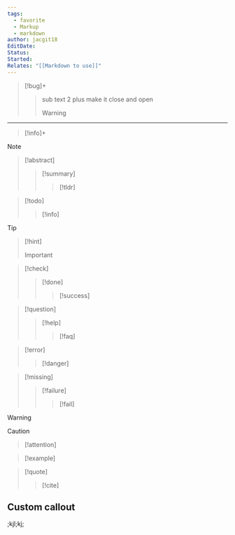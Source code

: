 ```yaml
---
tags:
  - favorite
  - Markup
  - markdown
author: jacgit18
EditDate: 
Status: 
Started: 
Relates: "[[Markdown to use]]"
---
```


> [!bug]+
> > sub text 2 plus make it close and open
> > > [!warning]
---

> [!info]+

>[!note]

> [!abstract]
>> [!summary]
>>> [!tldr]

>[!todo]
>>[!info]

>[!tip]
>>[!hint]
>>>[!important]

>[!check]
>> [!done]
>>>[!success]

>[!question]
>>[!help]
>>>[!faq]

>[!error]
>>[!danger]

>[!missing] 
>>[!failure] 
>>> [!fail] 

> [!warning] 
>> [!caution] 
>> >[!attention] 

>[!example] 

>[!quote] 
>>[!cite] 

## Custom callout


;kjl;kj;
